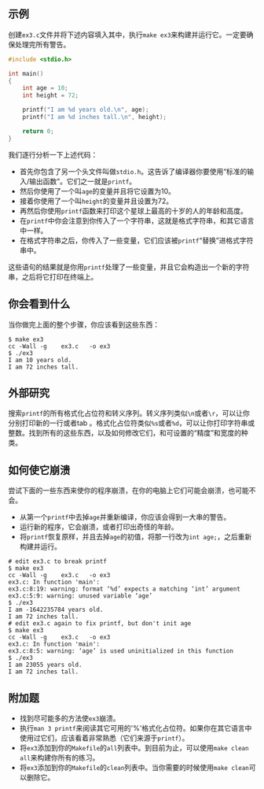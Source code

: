 ## 示例

创建`ex3.c`文件并将下述内容填入其中，执行`make ex3`来构建并运行它。一定要确保处理完所有警告。

```c
#include <stdio.h>

int main()
{
    int age = 10;
    int height = 72;

    printf("I am %d years old.\n", age);
    printf("I am %d inches tall.\n", height);

    return 0;
}
```

我们逐行分析一下上述代码：

- 首先你包含了另一个头文件叫做`stdio.h`。这告诉了编译器你要使用“标准的输入/输出函数”。它们之一就是`printf`。
- 然后你使用了一个叫`age`的变量并且将它设置为10。
- 接着你使用了一个叫`height`的变量并且设置为72。
- 再然后你使用`printf`函数来打印这个星球上最高的十岁的人的年龄和高度。
- 在`printf`中你会注意到你传入了一个字符串，这就是格式字符串，和其它语言中一样。
- 在格式字符串之后，你传入了一些变量，它们应该被`printf`“替换”进格式字符串中。

这些语句的结果就是你用`printf`处理了一些变量，并且它会构造出一个新的字符串，之后将它打印在终端上。

## 你会看到什么

当你做完上面的整个步骤，你应该看到这些东西：

```shell
$ make ex3
cc -Wall -g    ex3.c   -o ex3
$ ./ex3
I am 10 years old.
I am 72 inches tall.
```

## 外部研究

搜索`printf`的所有格式化占位符和转义序列。转义序列类似`\n`或者`\r`，可以让你分别打印新的一行或者tab 。格式化占位符类似`%s`或者`%d`，可以让你打印字符串或整数。找到所有的这些东西，以及如何修改它们，和可设置的“精度”和宽度的种类。

## 如何使它崩溃

尝试下面的一些东西来使你的程序崩溃，在你的电脑上它们可能会崩溃，也可能不会。

- 从第一个`printf`中去掉`age`并重新编译，你应该会得到一大串的警告。
- 运行新的程序，它会崩溃，或者打印出奇怪的年龄。
- 将`printf`恢复原样，并且去掉`age`的初值，将那一行改为`int age;`，之后重新构建并运行。

```shell
# edit ex3.c to break printf
$ make ex3
cc -Wall -g    ex3.c   -o ex3
ex3.c: In function 'main':
ex3.c:8:19: warning: format ‘%d’ expects a matching ‘int’ argument
ex3.c:5:9: warning: unused variable ‘age’
$ ./ex3
I am -1642235784 years old.
I am 72 inches tall.
# edit ex3.c again to fix printf, but don't init age
$ make ex3
cc -Wall -g    ex3.c   -o ex3
ex3.c: In function 'main':
ex3.c:8:5: warning: ‘age’ is used uninitialized in this function
$ ./ex3
I am 23055 years old.
I am 72 inches tall.
```

## 附加题

- 找到尽可能多的方法使`ex3`崩溃。
- 执行`man 3 printf`来阅读其它可用的'%'格式化占位符。如果你在其它语言中使用过它们，应该看着非常熟悉（它们来源于`printf`）。
- 将`ex3`添加到你的`Makefile`的`all`列表中。到目前为止，可以使用`make clean all`来构建你所有的练习。
- 将`ex3`添加到你的`Makefile`的`clean`列表中。当你需要的时候使用`make clean`可以删除它。